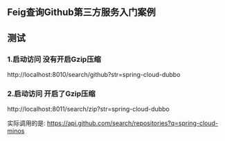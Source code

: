 
## Feig查询Github第三方服务入门案例

## 测试
### 1.启动访问 没有开启Gzip压缩

http://localhost:8010/search/github?str=spring-cloud-dubbo

### 2.启动访问 开启了Gzip压缩

http://localhost:8011/search/zip?str=spring-cloud-dubbo



实际调用的是:
https://api.github.com/search/repositories?q=spring-cloud-minos





